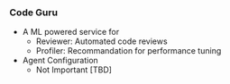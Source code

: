 ### Code Guru

- A ML powered service for
  - Reviewer: Automated code reviews
  - Profiler: Recommandation for performance tuning
- Agent Configuration
  - Not Important [TBD]